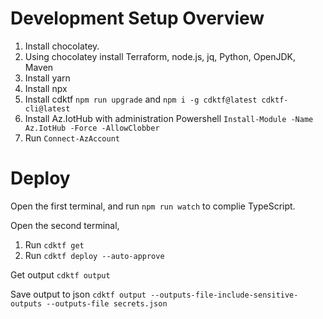 # Development Setup Overview
1. Install chocolatey.
2. Using chocolatey install Terraform, node.js, jq, Python, OpenJDK, Maven
3. Install yarn
4. Install npx
5. Install cdktf ```npm run upgrade``` and ```npm i -g cdktf@latest cdktf-cli@latest```
6. Install Az.IotHub with administration Powershell ```Install-Module -Name Az.IotHub -Force -AllowClobber```
7. Run ```Connect-AzAccount```

# Deploy
Open the first terminal, and run ```npm run watch``` to complie TypeScript.

Open the second terminal,
1. Run ```cdktf get```
2. Run ```cdktf deploy --auto-approve```


Get output
```cdktf output```

Save output to json
```cdktf output --outputs-file-include-sensitive-outputs --outputs-file secrets.json```


